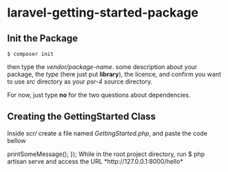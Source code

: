 # laravel-getting-started-package

## Init the Package

    $ composer init

then type the *vendor/package-name*. some description about your package, the *type* (here just put **library**), the licence, and confirm you want to use *src* directory as your *psr-4* source directory.

For now, just type **no** for the two questions about dependencies.

## Creating the GettingStarted Class

Inside *scr/* create a file named *GettingStarted.php*, and paste the code bellow

<?php

/**
 * Defining the class namespace
 * 
 * This is made of the vendor name and the package name.
 */
namespace ChicoFreitas\GettingStarted;

    /**
    * Class GettingStarted
    */
    class GettingStarted {

        /**
        * @return String
        */
        public function printSomeMessage()
        {
            return 'Doing something in my getting started package!';
        }
    }

## Seeing things working

In the root of the package-developer project, open the composer.json and add your package 
to the autoload section

    "autoload": {
        "psr-4": {
            "App\\": "app/",
            "Database\\Factories\\": "database/factories/",
            "Database\\Seeders\\": "database/seeders/",
            "ChicoFreitas\\GettingStarted\\" : "vendor/chicofreitas/getting-started-package/src/"
        }
    },

It'll instruct composer to load the vendor/chicofreitas/getting-started-package/src/ directory as the ChicoFreitas/GettingStarted namespace.

Until now, our package is not into account inside our autoload files. So run the command in the root of 
the Laravel project

    $ composer dump-autoload

to solve this issue. Then, go to the *routes/web.php* file and add the following

    Route::get('/hello', function(ChicoFreitas\GettingStarted\GettingStarted $gt){
        return $gt->printSomeMessage();
    });

While in the root project directory, run

    $ php artisan serve

and access the URL *http://127.0.0.1:8000/hello*